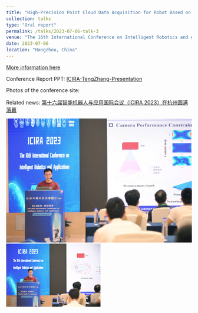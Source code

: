 ```yaml
---
title: "High-Precision Point Cloud Data Acquisition for Robot Based on Multiple Constraints"
collection: talks
type: "Oral report"
permalink: /talks/2023-07-06-talk-3
venue: "The 16th International Conference on Intelligent Robotics and Applications, (ICIRA,2023)"
date: 2023-07-06
location: "Hangzhou, China"
---
```


[More information here](https://link.springer.com/book/10.1007/978-981-99-6483-3)

Conference Report PPT:   [ICIRA-TengZhang-Presentation](..\files\ICIRA-TengZhang-Presentation-2.pdf) 

Photos of the conference site:

Related news: [第十六届智能机器人与应用国际会议（ICIRA 2023）在杭州圆满落幕](http://me.zju.edu.cn/mecn/2023/0713/c6200a2783444/page.htm)

<img src="..\images\ICIRA3.jpg" alt="ICIRA" style="zoom:50%;" />

<img src="..\images\ICIRA4.jpg" alt="ICIRA" style="zoom: 25%;" />

